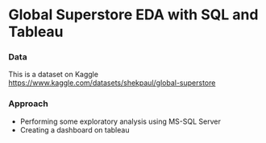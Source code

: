 # Global Superstore EDA with SQL and Tableau


### Data
This is a dataset on Kaggle
https://www.kaggle.com/datasets/shekpaul/global-superstore

### Approach 
* Performing some exploratory analysis using MS-SQL Server
* Creating a dashboard on tableau
